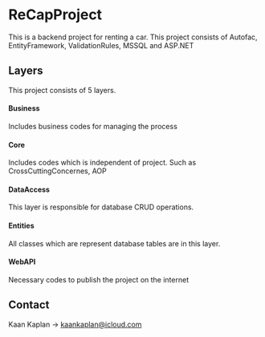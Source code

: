 # ReCapProject
This is a backend project for renting a car. This project consists of Autofac, EntityFramework, ValidationRules, MSSQL and ASP.NET

## Layers
This project consists of 5 layers.
#### Business
Includes business codes for managing the process
#### Core 
Includes codes which is independent of project. Such as CrossCuttingConcernes, AOP
#### DataAccess
This layer is responsible for database CRUD operations.
#### Entities
All classes which are represent database tables are in this layer.
#### WebAPI
Necessary codes to publish the project on the internet

## Contact
Kaan Kaplan -> kaankaplan@icloud.com
